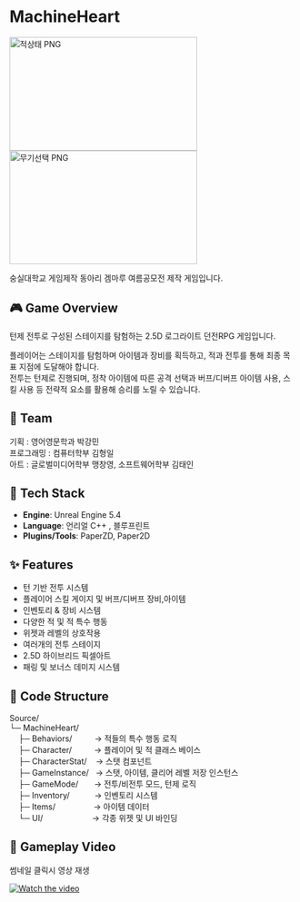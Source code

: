 # MachineHeart
<img width="330" height="200" alt="적상태 PNG" src="https://github.com/user-attachments/assets/85357508-dff5-4b2d-9761-a14529cf53c6" /> <img width="330" height="200" alt="무기선택 PNG" src="https://github.com/user-attachments/assets/bf3adebd-f8ce-445e-b2be-d6cf35d9d219" />



숭실대학교 게임제작 동아리 겜마루 여름공모전 제작 게임입니다.

## 🎮 Game Overview
턴제 전투로 구성된 스테이지를 탐험하는 2.5D 로그라이트 던전RPG 게임입니다.

플레이어는 스테이지를 탐험하며 아이템과 장비를 획득하고, 적과 전투를 통해 최종 목표 지점에 도달해야 합니다.  
전투는 턴제로 진행되며, 정착 아이템에 따른 공격 선택과 버프/디버프 아이템 사용, 스킬 사용 등 전략적 요소를 활용해 승리를 노릴 수 있습니다.

## 👥 Team
기획 : 영어영문학과 박강민  
프로그래밍 : 컴퓨터학부 김형일  
아트 : 글로벌미디어학부 맹창영, 소프트웨어학부 김태인

## 🧱 Tech Stack
- **Engine**: Unreal Engine 5.4
- **Language**: 언리얼 C++ , 블루프린트
- **Plugins/Tools**: PaperZD, Paper2D

  
## ✨ Features
- 턴 기반 전투 시스템
- 플레이어 스킬 게이지 및 버프/디버프 장비,아이템 
- 인벤토리 & 장비 시스템
- 다양한 적 및 적 특수 행동
- 위젯과 레벨의 상호작용
- 여러개의 전투 스테이지
- 2.5D 하이브리드 픽셀아트
- 패링 및 보너스 데미지 시스템

## 📁 Code Structure

Source/  
└─ MachineHeart/  
&nbsp;&nbsp;&nbsp;&nbsp;├─ Behaviors/        &nbsp;&nbsp;&nbsp;&nbsp;&nbsp;&nbsp;&nbsp;&nbsp;&nbsp;→ 적들의 특수 행동 로직  
&nbsp;&nbsp;&nbsp;&nbsp;├─ Character/        &nbsp;&nbsp;&nbsp;&nbsp;&nbsp;&nbsp;&nbsp;&nbsp;&nbsp;→ 플레이어 및 적 클래스 베이스  
&nbsp;&nbsp;&nbsp;&nbsp;├─ CharacterStat/    &nbsp;&nbsp;&nbsp;→ 스탯 컴포넌트  
&nbsp;&nbsp;&nbsp;&nbsp;├─ GameInstance/     &nbsp;&nbsp;→ 스탯, 아이템, 클리어 레벨 저장 인스턴스  
&nbsp;&nbsp;&nbsp;&nbsp;├─ GameMode/         &nbsp;&nbsp;&nbsp;&nbsp;&nbsp;&nbsp;→ 전투/비전투 모드, 턴제 로직   
&nbsp;&nbsp;&nbsp;&nbsp;├─ Inventory/        &nbsp;&nbsp;&nbsp;&nbsp;&nbsp;&nbsp;&nbsp;&nbsp;&nbsp;&nbsp;→ 인벤토리 시스템  
&nbsp;&nbsp;&nbsp;&nbsp;├─ Items/            &nbsp;&nbsp;&nbsp;&nbsp;&nbsp;&nbsp;&nbsp;&nbsp;&nbsp;&nbsp;&nbsp;&nbsp;&nbsp;&nbsp;&nbsp;&nbsp;→ 아이템 데이터  
&nbsp;&nbsp;&nbsp;&nbsp;└─ UI/               &nbsp;&nbsp;&nbsp;&nbsp;&nbsp;&nbsp;&nbsp;&nbsp;&nbsp;&nbsp;&nbsp;&nbsp;&nbsp;&nbsp;&nbsp;&nbsp;&nbsp;&nbsp;&nbsp;&nbsp;&nbsp;→ 각종 위젯 및 UI 바인딩  


## 🎥 Gameplay Video

썸네일 클릭시 영상 재생  

[![Watch the video](https://img.youtube.com/vi/2L8G2qruhKM/maxresdefault.jpg)](https://www.youtube.com/watch?v=2L8G2qruhKM)
